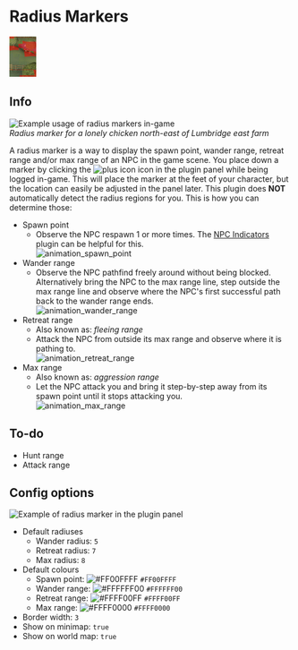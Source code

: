 # Radius Markers
![Icon](icon.png)

## Info
![Example usage of radius markers in-game](https://user-images.githubusercontent.com/53493631/135122278-a9649fa5-e567-4ac3-86ba-6f14a544113c.png)  
*Radius marker for a lonely chicken north-east of Lumbridge east farm*

A radius marker is a way to display the spawn point, wander range, retreat range and/or max range of an NPC in the game scene. You place down a marker by clicking the ![plus icon](../radius-markers/src/main/resources/com/radiusmarkers/add_icon.png) icon in the plugin panel while being logged in-game. This will place the marker at the feet of your character, but the location can easily be adjusted in the panel later. This plugin does **NOT** automatically detect the radius regions for you. This is how you can determine those:
- Spawn point
  - Observe the NPC respawn 1 or more times. The [NPC Indicators](https://github.com/runelite/runelite/wiki/NPC-Indicators) plugin can be helpful for this.  
  ![animation_spawn_point](https://user-images.githubusercontent.com/53493631/134697466-45f9882f-92f2-4ed1-913c-58f722c088d9.gif)
- Wander range
  - Observe the NPC pathfind freely around without being blocked. Alternatively bring the NPC to the max range line, step outside the max range line and observe where the NPC's first successful path back to the wander range ends.  
  ![animation_wander_range](https://user-images.githubusercontent.com/53493631/134697674-613b397b-7587-48aa-a4d0-8770f1b52a6b.gif)
- Retreat range
  - Also known as: *fleeing range*
  - Attack the NPC from outside its max range and observe where it is pathing to.  
  ![animation_retreat_range](https://user-images.githubusercontent.com/53493631/134697790-86aaebe2-1209-49ff-97be-ac44d90c2294.gif)
- Max range
  - Also known as: *aggression range*
  - Let the NPC attack you and bring it step-by-step away from its spawn point until it stops attacking you.  
  ![animation_max_range](https://user-images.githubusercontent.com/53493631/134697819-1e7b5be2-76a1-4265-ae32-a0e4489abf6c.gif)

## To-do
- Hunt range
- Attack range

## Config options
![Example of radius marker in the plugin panel](https://user-images.githubusercontent.com/53493631/135182247-5cd2dbe6-25f6-4e11-ba64-1896dbc373e7.png)
- Default radiuses
  - Wander radius: `5`
  - Retreat radius: `7`
  - Max radius: `8`
- Default colours
  - Spawn point: ![#FF00FFFF](https://via.placeholder.com/15/00FFFF/000000?text=+) `#FF00FFFF`
  - Wander range: ![#FFFFFF00](https://via.placeholder.com/15/FFFF00/000000?text=+) `#FFFFFF00`
  - Retreat range: ![#FFFF00FF](https://via.placeholder.com/15/FF00FF/000000?text=+) `#FFFF00FF`
  - Max range: ![#FFFF0000](https://via.placeholder.com/15/FF0000/000000?text=+) `#FFFF0000`
- Border width: `3`
- Show on minimap: `true`
- Show on world map: `true`

